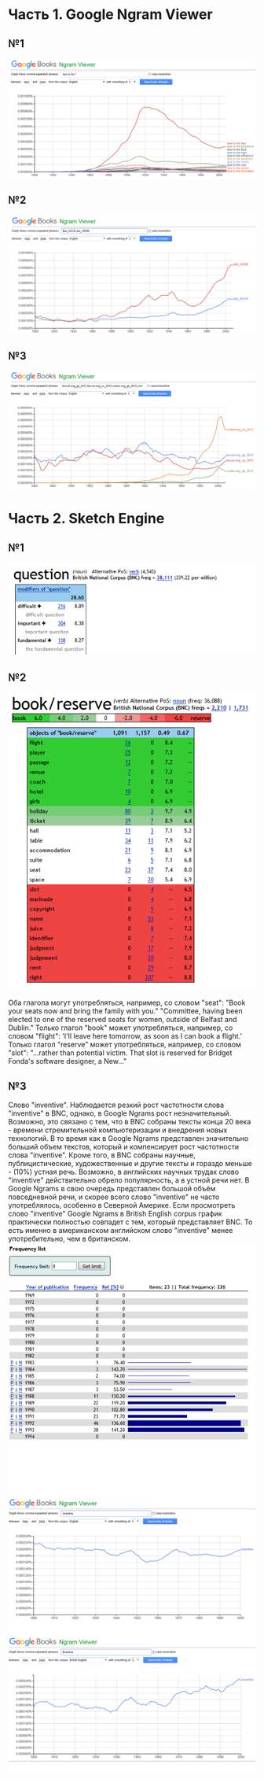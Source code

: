 # Часть 1. Google Ngram Viewer
## №1
![](https://raw.githubusercontent.com/anatolydontsov/hw6/master/1.png)
## №2
![](https://raw.githubusercontent.com/anatolydontsov/hw6/master/2.png)
## №3
![](https://raw.githubusercontent.com/anatolydontsov/hw6/master/3.png)
# Часть 2. Sketch Engine
## №1
![](https://raw.githubusercontent.com/anatolydontsov/hw6/master/4.png)
## №2
![](https://raw.githubusercontent.com/anatolydontsov/hw6/master/5.png)

Оба глагола могут употребляться, например, со словом "seat": 
"Book 	your seats now and bring the family with you." 
"Committee, having been elected to one of the 	reserved 	seats for women, outside of Belfast and Dublin."
Только глагол "book" может употребляться, например, со словом "flight": 'I'll leave here tomorrow, as soon as I can book a flight.'
Только глагол "reserve" может употребляться, например, со словом "slot": "...rather than potential victim. That slot is 	reserved 	for Bridget Fonda's software designer, a New..."
## №3
Слово "inventive".
Наблюдается резкий рост частотности слова "inventive" в BNC, однако, в Google Ngrams рост незначительный. 
Возможно, это связано с тем, что в BNC собраны тексты конца 20 века - времени стремительной компьютеризации и внедрения новых технологий. В то время как в Google Ngrams представлен значительно больший объем текстов, который и компенсирует рост частотности слова "inventive".
Кроме того, в BNC собраны научные, публицистические, художественные и другие тексты и гораздо меньше - (10%) устная речь. Возможно, в английских научных трудах слово "inventive" действительно обрело популярность, а в устной речи нет. В Google Ngrams в свою очередь представлен большой объём повседневной речи, и скорее всего слово "inventive" не часто употреблялось, особенно в Северной Америке. Если просмотреть слово "inventive" Google Ngrams в British English corpus график практически полностью совпадет с тем, который представляет BNC. То есть именно в американском английском слово "inventive" менее употребительно, чем в британском.
![](https://raw.githubusercontent.com/anatolydontsov/hw6/master/8.png)
![](https://raw.githubusercontent.com/anatolydontsov/hw6/master/6.png)
![](https://raw.githubusercontent.com/anatolydontsov/hw6/master/7.png)
